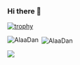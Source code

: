### Hi there 👋

<!--
**AlaaDan/AlaaDan** is a ✨ _special_ ✨ repository because its `README.md` (this file) appears on your GitHub profile.

Here are some ideas to get you started:

- 🔭 I’m currently working on ...
- 🌱 I’m currently learning ...
- 👯 I’m looking to collaborate on ...
- 🤔 I’m looking for help with ...
- 💬 Ask me about ...
- 📫 How to reach me: ...
- 😄 Pronouns: ...
- ⚡ Fun fact: ...
-->

[![trophy](https://github-profile-trophy.vercel.app/?username=AlaaDan)](https://github.com/ryo-ma/github-profile-trophy)

<p><img align="left" src="https://github-readme-stats.vercel.app/api/top-langs?username=AlaaDan&show_icons=true&locale=en&layout=compact" alt="AlaaDan" /></p>

<p>&nbsp;<img align="center" src="https://github-readme-stats.vercel.app/api?username=AlaaDan&show_icons=true&locale=en" alt="AlaaDan" /></p>
<img src="https://github-readme-stats.vercel.app/api/top-langs/?username=AlaaDan" />





